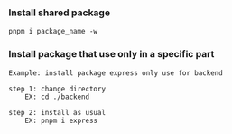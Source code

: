 ### Install shared package

```
pnpm i package_name -w
```

### Install package that use only in a specific part

```
Example: install package express only use for backend

step 1: change directory
    EX: cd ./backend

step 2: install as usual
    EX: pnpm i express



```
